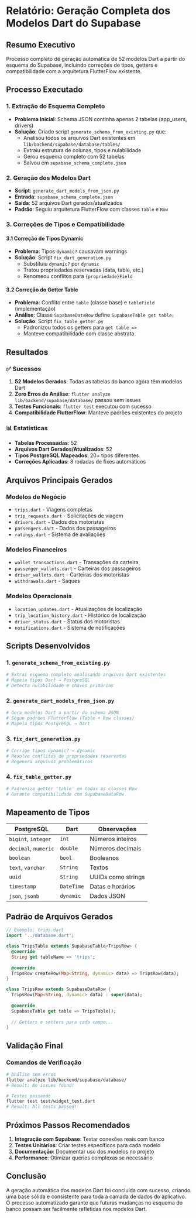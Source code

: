 # Relatório: Geração Completa dos Modelos Dart do Supabase

## Resumo Executivo

Processo completo de geração automática de 52 modelos Dart a partir do esquema do Supabase, incluindo correções de tipos, getters e compatibilidade com a arquitetura FlutterFlow existente.

## Processo Executado

### 1. Extração do Esquema Completo
- **Problema Inicial**: Schema JSON continha apenas 2 tabelas (app_users, drivers)
- **Solução**: Criado script `generate_schema_from_existing.py` que:
  - Analisou todos os arquivos Dart existentes em `lib/backend/supabase/database/tables/`
  - Extraiu estrutura de colunas, tipos e nulabilidade
  - Gerou esquema completo com 52 tabelas
  - Salvou em `supabase_schema_complete.json`

### 2. Geração dos Modelos Dart
- **Script**: `generate_dart_models_from_json.py`
- **Entrada**: `supabase_schema_complete.json`
- **Saída**: 52 arquivos Dart gerados/atualizados
- **Padrão**: Seguiu arquitetura FlutterFlow com classes `Table` e `Row`

### 3. Correções de Tipos e Compatibilidade

#### 3.1 Correção de Tipos Dynamic
- **Problema**: Tipos `dynamic?` causavam warnings
- **Solução**: Script `fix_dart_generation.py`
  - Substituiu `dynamic?` por `dynamic`
  - Tratou propriedades reservadas (data, table, etc.)
  - Renomeou conflitos para `{propriedade}Field`

#### 3.2 Correção do Getter Table
- **Problema**: Conflito entre `table` (classe base) e `tableField` (implementação)
- **Análise**: Classe `SupabaseDataRow` define `SupabaseTable get table;`
- **Solução**: Script `fix_table_getter.py`
  - Padronizou todos os getters para `get table =>`
  - Manteve compatibilidade com classe abstrata

## Resultados

### ✅ Sucessos
1. **52 Modelos Gerados**: Todas as tabelas do banco agora têm modelos Dart
2. **Zero Erros de Análise**: `flutter analyze lib/backend/supabase/database/` passou sem issues
3. **Testes Funcionais**: `flutter test` executou com sucesso
4. **Compatibilidade FlutterFlow**: Manteve padrões existentes do projeto

### 📊 Estatísticas
- **Tabelas Processadas**: 52
- **Arquivos Dart Gerados/Atualizados**: 52
- **Tipos PostgreSQL Mapeados**: 20+ tipos diferentes
- **Correções Aplicadas**: 3 rodadas de fixes automáticos

## Arquivos Principais Gerados

### Modelos de Negócio
- `trips.dart` - Viagens completas
- `trip_requests.dart` - Solicitações de viagem
- `drivers.dart` - Dados dos motoristas
- `passengers.dart` - Dados dos passageiros
- `ratings.dart` - Sistema de avaliações

### Modelos Financeiros
- `wallet_transactions.dart` - Transações da carteira
- `passenger_wallets.dart` - Carteiras dos passageiros
- `driver_wallets.dart` - Carteiras dos motoristas
- `withdrawals.dart` - Saques

### Modelos Operacionais
- `location_updates.dart` - Atualizações de localização
- `trip_location_history.dart` - Histórico de localização
- `driver_status.dart` - Status dos motoristas
- `notifications.dart` - Sistema de notificações

## Scripts Desenvolvidos

### 1. `generate_schema_from_existing.py`
```python
# Extrai esquema completo analisando arquivos Dart existentes
# Mapeia tipos Dart → PostgreSQL
# Detecta nulabilidade e chaves primárias
```

### 2. `generate_dart_models_from_json.py`
```python
# Gera modelos Dart a partir do schema JSON
# Segue padrões FlutterFlow (Table + Row classes)
# Mapeia tipos PostgreSQL → Dart
```

### 3. `fix_dart_generation.py`
```python
# Corrige tipos dynamic? → dynamic
# Resolve conflitos de propriedades reservadas
# Regenera arquivos problemáticos
```

### 4. `fix_table_getter.py`
```python
# Padroniza getter 'table' em todas as classes Row
# Garante compatibilidade com SupabaseDataRow
```

## Mapeamento de Tipos

| PostgreSQL | Dart | Observações |
|------------|------|-------------|
| `bigint`, `integer` | `int` | Números inteiros |
| `decimal`, `numeric` | `double` | Números decimais |
| `boolean` | `bool` | Booleanos |
| `text`, `varchar` | `String` | Textos |
| `uuid` | `String` | UUIDs como strings |
| `timestamp` | `DateTime` | Datas e horários |
| `json`, `jsonb` | `dynamic` | Dados JSON |

## Padrão de Arquivos Gerados

```dart
// Exemplo: trips.dart
import '../database.dart';

class TripsTable extends SupabaseTable<TripsRow> {
  @override
  String get tableName => 'trips';
  
  @override
  TripsRow createRow(Map<String, dynamic> data) => TripsRow(data);
}

class TripsRow extends SupabaseDataRow {
  TripsRow(Map<String, dynamic> data) : super(data);
  
  @override
  SupabaseTable get table => TripsTable();
  
  // Getters e setters para cada campo...
}
```

## Validação Final

### Comandos de Verificação
```bash
# Análise sem erros
flutter analyze lib/backend/supabase/database/
# Result: No issues found!

# Testes passando
flutter test test/widget_test.dart
# Result: All tests passed!
```

## Próximos Passos Recomendados

1. **Integração com Supabase**: Testar conexões reais com banco
2. **Testes Unitários**: Criar testes específicos para cada modelo
3. **Documentação**: Documentar uso dos modelos no projeto
4. **Performance**: Otimizar queries complexas se necessário

## Conclusão

A geração automática dos modelos Dart foi concluída com sucesso, criando uma base sólida e consistente para toda a camada de dados do aplicativo. O processo automatizado garante que futuras mudanças no esquema do banco possam ser facilmente refletidas nos modelos Dart.